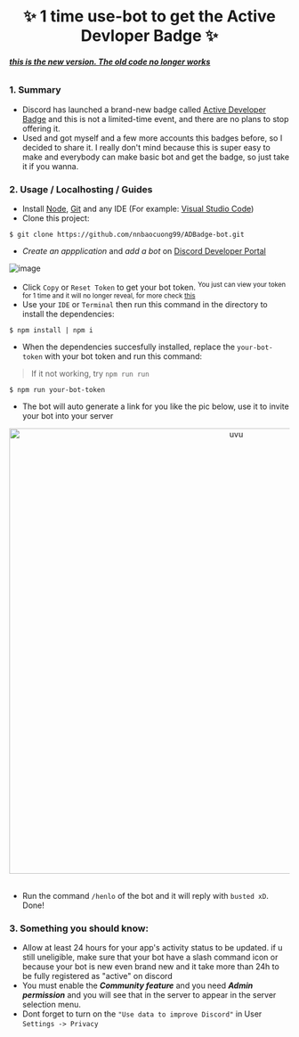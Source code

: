 <h1 align="center"> ✨ 1 time use-bot to get the Active Devloper Badge ✨ </h1>

###### <ins>**this is the new version. The old code no longer works**</ins>

### 1. Summary
   - Discord has launched a brand-new badge called [Active Developer Badge](https://support-dev.discord.com/hc/en-us/articles/10113997751447-Active-Developer-Badge) and this is not a limited-time event, and there are no plans to stop offering it.
   - Used and got myself and a few more accounts this badges before, so I decided to share it. I really don't mind because this is super easy to make and everybody can make basic bot and get the badge, so just take it if you wanna. 


### 2. Usage / Localhosting / Guides
- Install [Node](https://nodejs.org/en/), [Git](https://git-scm.com) and any IDE (For example: [Visual Studio Code](https://code.visualstudio.com/insiders/))
- Clone this project:
```
$ git clone https://github.com/nnbaocuong99/ADBadge-bot.git
```
- *Create an appplication* and *add a bot* on [Discord Developer Portal](https://discord.com/developers/applications)

![image](https://user-images.githubusercontent.com/100349044/236595136-16554cf7-fceb-47aa-b864-fde1711f88ef.png)


- Click `Copy` or `Reset Token` to get your bot token. <sup>You just can view your token for 1 time and it will no longer reveal, for more check [this](https://support-dev.discord.com/hc/en-us/articles/6470840524311-Why-can-t-I-copy-my-bot-s-token-)</sup>
- Use your `IDE` or `Terminal` then run this command in the directory to install the dependencies:
```
$ npm install | npm i
```
- When the dependencies succesfully installed, replace the `your-bot-token` with your bot token and run this command:
> If it not working, try `npm run run`
```
$ npm run your-bot-token
```
- The bot will auto generate a link for you like the pic below, use it to invite your bot into your server
<div align="center">
    <img src="https://user-images.githubusercontent.com/100349044/226507467-f1012c20-1002-4411-92e7-e3215932f910.png" alt="uvu" width="800">
    <br>
    <br>
</div>

- Run the command `/henlo` of the bot and it will reply with `busted xD`. Done!

### 3. Something you should know:
- Allow at least 24 hours for your app's activity status to be updated. if u still uneligible, make sure that your bot have a slash command icon or because your bot is new even brand new and it take more than 24h to be fully registered as "active" on discord 
- You must enable the ***Community feature*** and you need ***Admin permission*** and you will see that in the server to appear in the server selection menu.
- Dont forget to turn on the `"Use data to improve Discord"` in User `Settings -> Privacy`









<!--
   - Install [Node](https://nodejs.org/en/), [Git](https://git-scm.com) and any IDE (For example: [Visual Studio Code](https://code.visualstudio.com/insiders/))
   - Clone this project:
```
$ git clone https://github.com/nnbaocuong99/ADBadge-bot.git
```




- Use your `IDE` or `Terminal` and cd into the directory, then run this command to install the dependencies:
```
$ npm install | npm i
```
- When the dependencies succesfully installed, replace the `your-bot-token` with your real token and run this command:
> If it not working, try `npm run run`
```
$ npm run your-bot-token
```
- The bot will auto generate a link for you like the pic below, use it to invite your bot into your server
<div align="center">
    <img src="https://user-images.githubusercontent.com/100349044/226507467-f1012c20-1002-4411-92e7-e3215932f910.png" alt="uvu" width="800">
    <br>
    <br>
</div>
- Run the command `/henlo` of the bot and it will reply with `busted xD`. Done! Now `Ctrl C`


### 2. Something you should know:
- Allow at least 24 hours for your app's activity status to be updated. if u still uneligible, make sure that your bot have a slash command icon or because your bot is new even brand new and it take more than 24h to be fully registered as "active" on discord 
- You must enable the ***Community feature*** and you need ***Admin permission*** and you will see that in the server to appear in the server selection menu.
- Dont forget to turn on the `"Use data to improve Discord"` in User `Settings -> Privacy`


<!--

## ✨ others:

- package: https://www.npmjs.com/settings/nnbaocuong99/packages
- Dockerfile: [here](https://github.com/nnbaocuong99/ADBadge-bot/blob/main/Dockerfile)
-->
